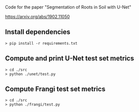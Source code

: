 Code for the paper "Segmentation of Roots in Soil with U-Net"

https://arxiv.org/abs/1902.11050


## Install dependencies
    > pip install -r requirements.txt


## Compute and print U-Net test set metrics
    > cd ./src
    > python ./unet/test.py


## Compute Frangi test set metrics
    > cd ./src
    > python ./frangi/test.py
